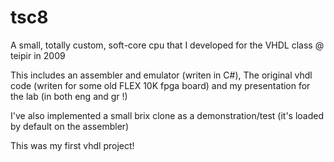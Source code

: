 tsc8
===============

A small, totally custom, soft-core cpu  that I developed for the VHDL class @ teipir in 2009

This includes an assembler and emulator (writen in C#), The original vhdl code (writen for 
some old FLEX 10K fpga board) and my presentation for the lab (in both eng and gr !)

I've also implemented a small brix clone as a demonstration/test (it's loaded by default 
on the assembler)

This was my first vhdl project!
